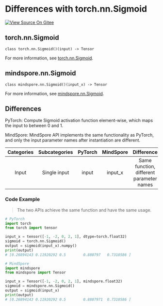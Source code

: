 # Differences with torch.nn.Sigmoid

[![View Source On Gitee](https://mindspore-website.obs.cn-north-4.myhuaweicloud.com/website-images/r2.3.q1/resource/_static/logo_source_en.svg)](https://gitee.com/mindspore/docs/blob/r2.3.q1/docs/mindspore/source_en/note/api_mapping/pytorch_diff/Sigmoid.md)

## torch.nn.Sigmoid

```text
class torch.nn.Sigmoid()(input) -> Tensor
```

For more information, see [torch.nn.Sigmoid](https://pytorch.org/docs/1.8.1/generated/torch.nn.Sigmoid.html).

## mindspore.nn.Sigmoid

```text
class mindspore.nn.Sigmoid()(input_x) -> Tensor
```

For more information, see [mindspore.nn.Sigmoid](https://www.mindspore.cn/docs/en/r2.3.0rc1/api_python/nn/mindspore.nn.Sigmoid.html).

## Differences

PyTorch: Compute Sigmoid activation function element-wise, which maps the input to between 0 and 1.

MindSpore: MindSpore API implements the same functionality as PyTorch, and only the input parameter names after instantiation are different.

| Categories | Subcategories |PyTorch | MindSpore | Difference |
| :-: | :-: | :-: | :-: |:-:|
|Input | Single input | input | input_x |Same function, different parameter names |

### Code Example

> The two APIs achieve the same function and have the same usage.

```python
# PyTorch
import torch
from torch import tensor

input_x = tensor([-1, -2, 0, 2, 1], dtype=torch.float32)
sigmoid = torch.nn.Sigmoid()
output = sigmoid(input_x).numpy()
print(output)
# [0.26894143 0.11920292 0.5        0.880797   0.7310586 ]

# MindSpore
import mindspore
from mindspore import Tensor

input_x = Tensor([-1, -2, 0, 2, 1], mindspore.float32)
sigmoid = mindspore.nn.Sigmoid()
output = sigmoid(input_x)
print(output)
# [0.26894143 0.11920292 0.5        0.8807971  0.7310586 ]
```
